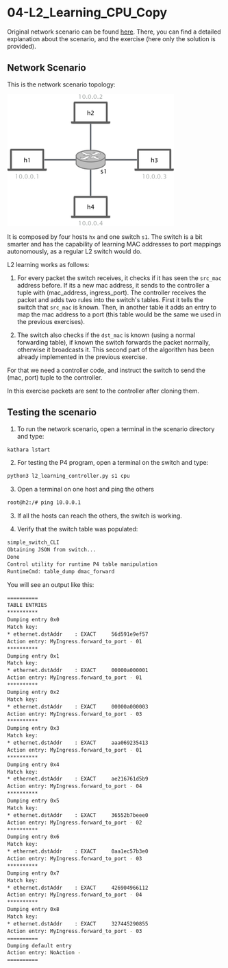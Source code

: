 # 04-L2_Learning_CPU_Copy
Original network scenario can be found [here](https://github.com/nsg-ethz/p4-learning/tree/master/exercises/04-L2_Learning).
There, you can find a detailed explanation about the scenario, and the exercise (here only the solution is provided).

## Network Scenario

This is the network scenario topology: 

![topology](images/l2_topology.png)

It is composed by four hosts `hx` and one switch `s1`. 
The switch is a bit smarter and has the capability of learning MAC 
addresses to port mappings autonomously, as a regular L2 switch would do.

L2 learning works as follows:

1. For every packet the switch receives, it checks if it has seen the `src_mac` address before. If its a new mac address,
it sends to the controller a tuple with (mac_address, ingress_port). The controller receives the packet and adds two rules
into the switch's tables. First it tells the switch that `src_mac` is known. Then, in another table it adds an entry to map
the mac address to a port (this table would be the same we used in the previous exercises).

2. The switch also checks if the `dst_mac` is known (using a normal forwarding table), if known the switch forwards
the packet normally, otherwise it broadcasts it. This second part of the algorithm has been already implemented in the previous
exercise.

For that we need a controller code, and instruct the switch to send the (mac, port) tuple to the controller.

In this exercise packets are sent to the controller after cloning them. 

## Testing the scenario
1. To run the network scenario, open a terminal in the scenario directory and type: 
```bash
kathara lstart 
```

2. For testing the P4 program, open a terminal on the switch and type:
```bash
python3 l2_learning_controller.py s1 cpu
```

3. Open a terminal on one host and ping the others
```bash
root@h2:/# ping 10.0.0.1 
```

3. If all the hosts can reach the others, the switch is working. 

4. Verify that the switch table was populated: 

```bash
simple_switch_CLI
Obtaining JSON from switch...
Done
Control utility for runtime P4 table manipulation
RuntimeCmd: table_dump dmac_forward
```
You will see an output like this: 

```bash
==========
TABLE ENTRIES
**********
Dumping entry 0x0
Match key:
* ethernet.dstAddr    : EXACT     56d591e9ef57
Action entry: MyIngress.forward_to_port - 01
**********
Dumping entry 0x1
Match key:
* ethernet.dstAddr    : EXACT     00000a000001
Action entry: MyIngress.forward_to_port - 01
**********
Dumping entry 0x2
Match key:
* ethernet.dstAddr    : EXACT     00000a000003
Action entry: MyIngress.forward_to_port - 03
**********
Dumping entry 0x3
Match key:
* ethernet.dstAddr    : EXACT     aaa069235413
Action entry: MyIngress.forward_to_port - 01
**********
Dumping entry 0x4
Match key:
* ethernet.dstAddr    : EXACT     ae216761d5b9
Action entry: MyIngress.forward_to_port - 04
**********
Dumping entry 0x5
Match key:
* ethernet.dstAddr    : EXACT     36552b7beee0
Action entry: MyIngress.forward_to_port - 02
**********
Dumping entry 0x6
Match key:
* ethernet.dstAddr    : EXACT     0aa1ec57b3e0
Action entry: MyIngress.forward_to_port - 03
**********
Dumping entry 0x7
Match key:
* ethernet.dstAddr    : EXACT     426904966112
Action entry: MyIngress.forward_to_port - 04
**********
Dumping entry 0x8
Match key:
* ethernet.dstAddr    : EXACT     327445290855
Action entry: MyIngress.forward_to_port - 03
==========
Dumping default entry
Action entry: NoAction - 
==========

```

